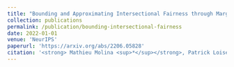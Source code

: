 ```yaml
---
title: "Bounding and Approximating Intersectional Fairness through Marginal Fairness"
collection: publications
permalink: /publication/bounding-intersectional-fairness
date: 2022-01-01
venue: 'NeurIPS'
paperurl: 'https://arxiv.org/abs/2206.05828'
citation: '<strong> Mathieu Molina <sup>*</sup></strong>, Patrick Loiseau'
---
```

